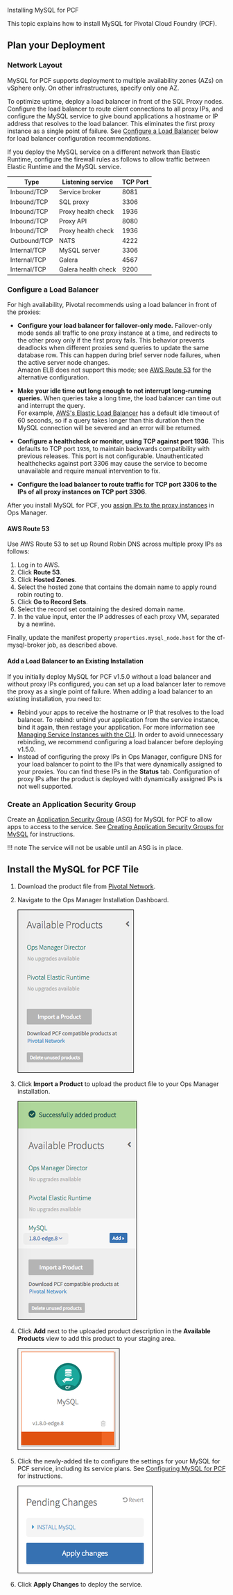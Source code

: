 Installing MySQL for PCF

This topic explains how to install MySQL for Pivotal Cloud Foundry (PCF).

## Plan your Deployment ##

### Network Layout ##

MySQL for PCF supports deployment to multiple availability zones (AZs) on vSphere only. On other infrastructures, specify only one AZ.

To optimize uptime, deploy a load balancer in front of the SQL Proxy nodes. Configure the load balancer to route client connections to all proxy IPs, and configure the MySQL service to give bound applications a hostname or IP address that resolves to the load balancer. This eliminates the first proxy instance as a single point of failure. See [Configure a Load Balancer](#load-balancer) below for load balancer configuration recommendations.

If you deploy the MySQL service on a different network than Elastic Runtime, configure the firewall rules as follows to allow traffic between Elastic Runtime and the MySQL service.

| Type | Listening service | TCP Port |
| ---- | ---- | ---- |
| Inbound/TCP | Service broker | 8081 |
| Inbound/TCP | SQL proxy | 3306 |
| Inbound/TCP | Proxy health check | 1936 |
| Inbound/TCP | Proxy API | 8080 |
| Inbound/TCP | Proxy health check | 1936 |
| Outbound/TCP | NATS | 4222 |
| Internal/TCP | MySQL server | 3306 |
| Internal/TCP | Galera | 4567 |
| Internal/TCP | Galera health check | 9200 |

### Configure a Load Balancer

For high availability, Pivotal recommends using a load balancer in front of the proxies:

* **Configure your load balancer for failover-only mode.** Failover-only mode sends all traffic to one proxy instance at a time, and redirects to the other proxy only if the first proxy fails. This behavior prevents deadlocks when different proxies send queries to update the same database row. This can happen during brief server node failures, when the active server node changes.  
Amazon ELB does not support this mode; see [AWS Route 53](#route-53) for the alternative configuration.

* **Make your idle time out long enough to not interrupt long-running queries.** When queries take a long time, the load balancer can time out and interrupt the query.  
For example, [AWS's Elastic Load Balancer](http://docs.aws.amazon.com/elasticloadbalancing/latest/classic/config-idle-timeout.html) has a default idle timeout of 60 seconds, so if a query takes longer than this duration then the MySQL connection will be severed and an error will be returned.

* **Configure  a healthcheck or monitor, using TCP against port 1936**. This defaults to TCP port `1936`, to maintain backwards compatibility with previous releases. This port is not configurable. Unauthenticated healthchecks against port 3306 may cause the service to become unavailable and require manual intervention to fix.

* **Configure the load balancer to route traffic for TCP port 3306 to the IPs of all proxy instances on TCP port 3306**. 

After you install MySQL for PCF, you [assign IPs to the proxy instances](configuring/#proxy) in Ops Manager.

#### AWS Route 53 ###

Use AWS Route 53 to set up Round Robin DNS across multiple proxy IPs as follows:

1. Log in to AWS.
2. Click **Route 53**.
3. Click **Hosted Zones**.
4. Select the hosted zone that contains the domain name to apply round robin routing to.
5. Click **Go to Record Sets**.
6. Select the record set containing the desired domain name.
7. In the value input, enter the IP addresses of each proxy VM, separated by a newline.

Finally, update the manifest property `properties.mysql_node.host` for the cf-mysql-broker job, as described above.

#### Add a Load Balancer to an Existing Installation

If you initially deploy MySQL for PCF v1.5.0 without a load balancer and without proxy IPs configured, you can set up a load balancer later to remove the proxy as a single point of failure. When adding a load balancer to an existing installation, you need to:

- Rebind your apps to receive the hostname or IP that resolves to the load balancer. To rebind: unbind your application from the service instance, bind it again, then restage your application. For more information see [Managing Service Instances with the CLI](http://docs.pivotal.io/pivotalcf/devguide/services/managing-services.html). In order to avoid unnecessary rebinding, we recommend configuring a load balancer before deploying v1.5.0.
- Instead of configuring the proxy IPs in Ops Manager, configure DNS for your load balancer to point to the IPs that were dynamically assigned to your proxies. You can find these IPs in the **Status** tab. Configuration of proxy IPs after the product is deployed with dynamically assigned IPs is not well supported.

### Create an Application Security Group

Create an [Application Security Group](http://docs.pivotal.io/pivotalcf/adminguide/app-sec-groups.html) (ASG) for MySQL for PCF to allow apps to access to the service. See [Creating Application Security Groups for MySQL](app-security-groups) for instructions.

!!! note 
    The service will not be usable until an ASG is in place.

## Install the MySQL for PCF Tile

1. Download the product file from [Pivotal Network](https://network.pivotal.io/products/p-mysql).

1. Navigate to the Ops Manager Installation Dashboard.

	![Available Products](images/available-products.png)

1. Click **Import a Product** to upload the product file to your Ops Manager installation.

	![Add Products](images/add-product.png)

1. Click **Add** next to the uploaded product description in the **Available Products** view to add this product to your staging area.

	![Configure MySQL](images/config-mysql.png)

1. Click the newly-added tile to configure the settings for your MySQL for PCF service, including its service plans. See [Configuring MySQL for PCF](configuring) for instructions.

	![Apply Changes](images/apply-changes.png)

1. Click **Apply Changes** to deploy the service.
